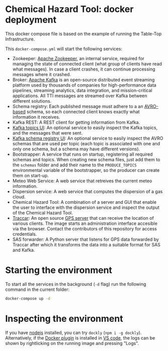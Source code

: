 # Chemical Hazard Tool: docker deployment

This docker compose file is based on the example of running the Table-Top Infrastructure. 

This `docker-compose.yml` will start the following services:

- Zookeeper: [Apache Zookeeper](https://zookeeper.apache.org/), an internal service, required for managing the state of connected client (what group of clients have read what messages). In case a client crashes, it can continue processing messages where it crashed.
- Broker: [Apache Kafka](https://kafka.apache.org/) is an open-source distributed event streaming platform used by thousands of companies for high-performance data pipelines, streaming analytics, data integration, and mission-critical applications. All TTI messages are streamed over Kafka between different solutions.
- Schema registry: Each published message must adhere to a an [AVRO-based](https://avro.apache.org/) schema, so each connected client knows exactly what information it receives. 
- Kafka REST: A REST client for getting information from Kafka.
- [Kafka topics UI](kafka-topics-ui): An optional service to easily inspect the Kafka topics, and the messages that were sent.
- [Kafka schema registry UI][schema-registry-ui]: An optional service to easily inspect the AVRO schemas that are used per topic (each topic is associated with one and only one schema, but a schema may have different versions).
- Bootstrapper: A service that runs on startup, registering all required schemas and topics. When creating new schema files, just add them to the `schemas` folder and add their name to the `PRODUCE_TOPICS` environmental variable of the bootstrapper, so the producer can create them on start-up.
- Meteo Web Service: A web service that retreives the current meteo information.
- Dispersion service: A web service that computes the dispersion of a gas cloud.
- Chemical Hazard Tool: A combination of a server and GUI that enable the user to interface with the dispersion service and inspect the output of the Chemical Hazard Tool.
- [Traccar][traccar-local]: An open source [GPS server][traccar-website] that can receive the location of various clients. The image starts an administration interface accesible via the browser. Contact the contributors of this repository for access credentials.
- SAS forwarder: A Python server that listens for GPS data forwarded by Traccar after which it transforms the data into a suitable format for SAS and Kafka.

# Starting the environment
To start all the services in the background (`-d` flag) run the following command in the current folder:

```bash
docker-compose up -d
```

# Inspecting the environment

If you have [nodejs](https://nodejs.org/en/) installed, you can try `dockly` (`npm i -g dockly`).  
Alternatively, if the [Docker plugin](https://marketplace.visualstudio.com/items?itemName=ms-azuretools.vscode-docker) is installed in [VS code](https://code.visualstudio.com/), the logs can be shown by rightlicking on the running image and pressing "Logs".


[kafka-topics-ui]: http://localhost:3600
[schema-registry-ui]: http://localhost:3601
[traccar-local]: http://localhost:8084
[traccar-website]: https://www.traccar.org/
